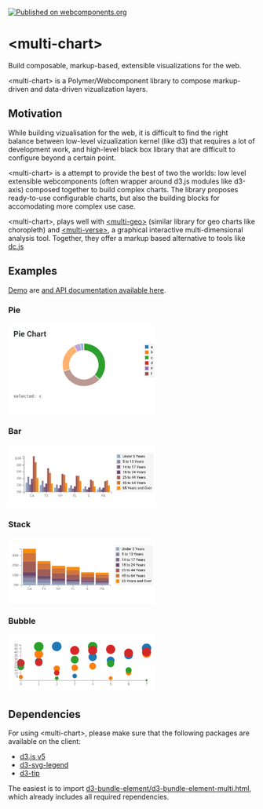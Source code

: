 [![Published on webcomponents.org](https://img.shields.io/badge/webcomponents.org-published-blue.svg)](https://webcomponents.org/element/polymerEl/multi-chart)

# \<multi-chart\>
Build composable, markup-based, extensible visualizations for the web. 

\<multi-chart\> is a Polymer/Webcomponent library to compose markup-driven and data-driven vizualization layers.

## Motivation
While building vizualisation for the web, it is difficult to find the right balance between low-level vizualization kernel (like d3) that requires a lot of development work, and high-level black box library that are difficult to configure beyond a certain point. 

\<multi-chart\> is a attempt to provide the best of two the worlds: low level extensible webcomponents (often wrapper around d3.js modules like d3-axis) composed together to build complex charts. The library proposes ready-to-use configurable charts, but also the building blocks for accomodating more complex use case. 

\<multi-chart\>, plays well with [\<multi-geo\>](https://github.com/PolymerEl/multi-geo) (similar library for geo charts like choropleth) and [\<multi-verse\>](https://github.com/PolymerEl/multi-verse), a graphical interactive multi-dimensional analysis tool. Together, they offer a markup based alternative to tools like [dc.js](https://dc-js.github.io/dc.js/)

## Examples

[Demo](https://webcomponents.org/element/polymerEl/multi-chart/demo/index.html) are [and API documentation available here](https://webcomponents.org/element/polymerEl/multi-chart).

### Pie 
<div>
  <img src="https://raw.githubusercontent.com/PolymerEl/multi-chart/master/images/pie.png" width="300"></img>
</div>

### Bar
<div>
  <img src="https://raw.githubusercontent.com/PolymerEl/multi-chart/master/images/bar.png" width="300"></img>
</div>

### Stack
<div>
  <img src="https://raw.githubusercontent.com/PolymerEl/multi-chart/master/images/stack.png" width="300"></img>
</div>

### Bubble
<div>
  <img src="https://raw.githubusercontent.com/PolymerEl/multi-chart/master/images/bubble.png" width="300"></img>
</div>

## Dependencies
For using \<multi-chart\>, please make sure that the following packages are available on the client: 
- [d3.js v5](https://d3js.org/) 
- [d3-svg-legend](http://d3-legend.susielu.com/)
- [d3-tip](https://github.com/Caged/d3-tip)

The easiest is to import [d3-bundle-element/d3-bundle-element-multi.html](https://github.com/PolymerEl/d3-bundle), which already includes all required rependencies. 




